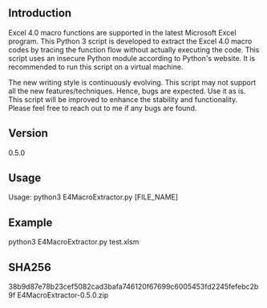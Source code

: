 ## Introduction

Excel 4.0 macro functions are supported in the latest Microsoft Excel program. This Python 3 script is developed to extract the Excel 4.0 macro codes by tracing the function flow without actually executing the code. This script uses an insecure Python module according to Python's website. It is recommended to run this script on a virtual machine.

The new writing style is continuously evolving. This script may not support all the new features/techniques. Hence, bugs are expected. Use it as is. This script will be improved to enhance the stability and functionality. Please feel free to reach out to me if any bugs are found.

## Version
0.5.0

## Usage
Usage: python3 E4MacroExtractor.py [FILE_NAME]

## Example
python3 E4MacroExtractor.py test.xlsm

## SHA256
38b9d87e78b23cef5082cad3bafa746120f67699c6005453fd2245fefebc2b9f  E4MacroExtractor-0.5.0.zip
